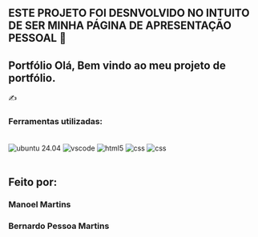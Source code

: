 ## ESTE PROJETO FOI DESNVOLVIDO NO INTUITO DE SER MINHA PÁGINA DE APRESENTAÇÃO PESSOAL 💯




## Portfólio Olá, Bem vindo ao meu projeto de portfólio.

✍️
### Ferramentas utilizadas:

<div style="display: inline_block"><br/>
   <img align="center" alt="ubuntu 24.04" src="https://img.shields.io/badge/Ubuntu-E95420?style=for-the-badge&logo=ubuntu&logoColor=white" />
  
   <img align="center" alt="vscode" src="https://img.shields.io/badge/Visual_Studio_Code-0078D4?style=for-the-badge&logo=visual%20studio%20code&logoColor=white" />
   
   <img align="center" alt="html5" src="https://img.shields.io/badge/HTML5-E34F26?style=for-the-badge&logo=html5&logoColor=white" />
   
   <img align="center" alt="css" src="https://img.shields.io/badge/CSS3-1572B6?style=for-the-badge&logo=css3&logoColor=white" />

   <img align="center" alt="css" src="https://img.shields.io/badge/Opera-FF1B2D?style=for-the-badge&logo=Opera&logoColor=white" />
    
</div><br/>


## Feito por:

### Manoel Martins
### Bernardo Pessoa Martins
